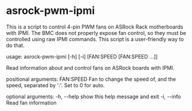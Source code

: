 # asrock-pwm-ipmi

This is a script to control 4-pin PWM fans on ASRock Rack motherboards with IPMI. The BMC does not properly expose fan control, so they must be controlled using raw IPMI commands. This script is a user-friendly way to do that.


usage: asrock-pwm-ipmi [-h] [-i] [FAN:SPEED [FAN:SPEED ...]]

Read information about and control fans on ASRock boards with IPMI.

positional arguments:
  FAN:SPEED   Fan to change the speed of, and the speed, separated by ':'. Set
              to 0 for auto.

optional arguments:
  -h, --help  show this help message and exit
  -i, --info  Read fan information

